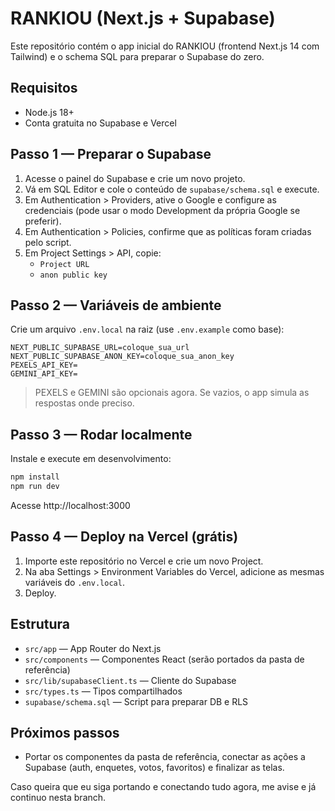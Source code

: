 # RANKIOU (Next.js + Supabase)

Este repositório contém o app inicial do RANKIOU (frontend Next.js 14 com Tailwind) e o schema SQL para preparar o Supabase do zero.

## Requisitos
- Node.js 18+
- Conta gratuita no Supabase e Vercel

## Passo 1 — Preparar o Supabase
1. Acesse o painel do Supabase e crie um novo projeto.
2. Vá em SQL Editor e cole o conteúdo de `supabase/schema.sql` e execute.
3. Em Authentication > Providers, ative o Google e configure as credenciais (pode usar o modo Development da própria Google se preferir).
4. Em Authentication > Policies, confirme que as políticas foram criadas pelo script.
5. Em Project Settings > API, copie:
   - `Project URL`
   - `anon public key`

## Passo 2 — Variáveis de ambiente
Crie um arquivo `.env.local` na raiz (use `.env.example` como base):

```
NEXT_PUBLIC_SUPABASE_URL=coloque_sua_url
NEXT_PUBLIC_SUPABASE_ANON_KEY=coloque_sua_anon_key
PEXELS_API_KEY=
GEMINI_API_KEY=
```

> PEXELS e GEMINI são opcionais agora. Se vazios, o app simula as respostas onde preciso.

## Passo 3 — Rodar localmente
Instale e execute em desenvolvimento:

```bash
npm install
npm run dev
```

Acesse http://localhost:3000

## Passo 4 — Deploy na Vercel (grátis)
1. Importe este repositório no Vercel e crie um novo Project.
2. Na aba Settings > Environment Variables do Vercel, adicione as mesmas variáveis do `.env.local`.
3. Deploy.

## Estrutura
- `src/app` — App Router do Next.js
- `src/components` — Componentes React (serão portados da pasta de referência)
- `src/lib/supabaseClient.ts` — Cliente do Supabase
- `src/types.ts` — Tipos compartilhados
- `supabase/schema.sql` — Script para preparar DB e RLS

## Próximos passos
- Portar os componentes da pasta de referência, conectar as ações a Supabase (auth, enquetes, votos, favoritos) e finalizar as telas.

Caso queira que eu siga portando e conectando tudo agora, me avise e já continuo nesta branch.
